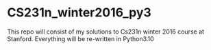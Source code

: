 # CS231n_winter2016_py3
This repo will consist of my solutions to Cs231n winter 2016 course at Stanford. Everything will be re-written in Python3.10
